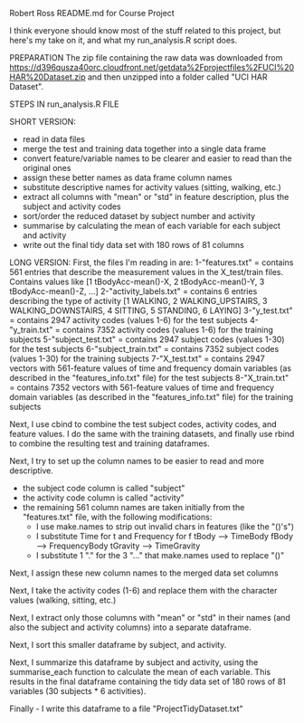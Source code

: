 Robert Ross README.md for Course Project

I think everyone should know most of the stuff related to this project, but here's my take on it, and what my run_analysis.R script does. 

PREPARATION
The zip file containing the raw data was downloaded from https://d396qusza40orc.cloudfront.net/getdata%2Fprojectfiles%2FUCI%20HAR%20Dataset.zip 
and then unzipped into a folder called "UCI HAR Dataset". 

STEPS IN run_analysis.R FILE

SHORT VERSION:
- read in data files
- merge the test and training data together into a single data frame
- convert feature/variable names to be clearer and easier to read than the original ones 
- assign these better names as data frame column names 
- substitute descriptive names for activity values (sitting, walking, etc.)
- extract all columns with "mean" or "std" in feature description, plus the subject and activity codes
- sort/order the reduced dataset by subject number and activity
- summarise by calculating the mean of each variable for each subject and activity
- write out the final tidy data set with 180 rows of 81 columns

LONG VERSION:
First, the files I'm reading in are:
1-"features.txt" = contains 561 entries that describe the measurement values in the X_test/train files. 
  Contains values like [1 tBodyAcc-mean()-X, 2 tBodyAcc-mean()-Y, 3 tBodyAcc-mean()-Z, ...]
2-"activity_labels.txt" = contains 6 entries describing the type of activity [1 WALKING, 2 WALKING_UPSTAIRS,
  3 WALKING_DOWNSTAIRS, 4 SITTING, 5 STANDING, 6 LAYING]
3-"y_test.txt" = contains 2947 activity codes (values 1-6) for the test subjects
4-"y_train.txt" = contains 7352 activity codes (values 1-6) for the training subjects
5-"subject_test.txt" = contains 2947 subject codes (values 1-30) for the test subjects
6-"subject_train.txt" = contains 7352 subject codes (values 1-30) for the training subjects
7-"X_test.txt" = contains 2947 vectors with 561-feature values of time and frequency domain variables (as described in the "features_info.txt" file) for the test subjects
8-"X_train.txt" = contains 7352 vectors with 561-feature values of time and frequency domain variables (as described in the "features_info.txt" file) for the training subjects

Next, I use cbind to combine the test subject codes, activity codes, and feature values. I do the same with the training datasets, and finally use rbind to combine the resulting test and training dataframes.

Next, I try to set up the column names to be easier to read and more descriptive.
- the subject code column is called "subject"
- the activity code column is called "activity"
- the remaining 561 column names are taken initially from the "features.txt" file, with the following modifications:
  - I use make.names to strip out invalid chars in features (like the "()'s")
  - I substitute Time for t and Frequency for f
    tBody --> TimeBody
	fBody --> FrequencyBody
	tGravity --> TimeGravity
  - I substitute 1 "." for the 3 "..." that make.names used to replace "()" 

Next, I assign these new column names to the merged data set columns

Next, I take the activity codes (1-6) and replace them with the character values (walking, sitting, etc.)

Next, I extract only those columns with "mean" or "std" in their names (and also the subject and activity columns) into a separate dataframe.

Next, I sort this smaller dataframe by subject, and activity.

Next, I summarize this dataframe by subject and activity, using the summarise_each function to calculate the mean of each variable. This results in the final dataframe containing the tidy data set of 180 rows of 81 variables (30 subjects * 6 activities). 

Finally - I write this dataframe to a file "ProjectTidyDataset.txt"
